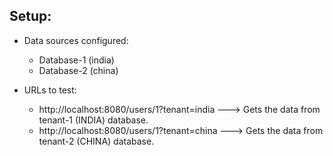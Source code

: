 ## Setup:
  * Data sources configured:
    * Database-1 (india)
    * Database-2 (china)

  * URLs to test:
    * http://localhost:8080/users/1?tenant=india ---> Gets the data from tenant-1 (INDIA) database.
    * http://localhost:8080/users/1?tenant=china ---> Gets the data from tenant-2 (CHINA) database.

